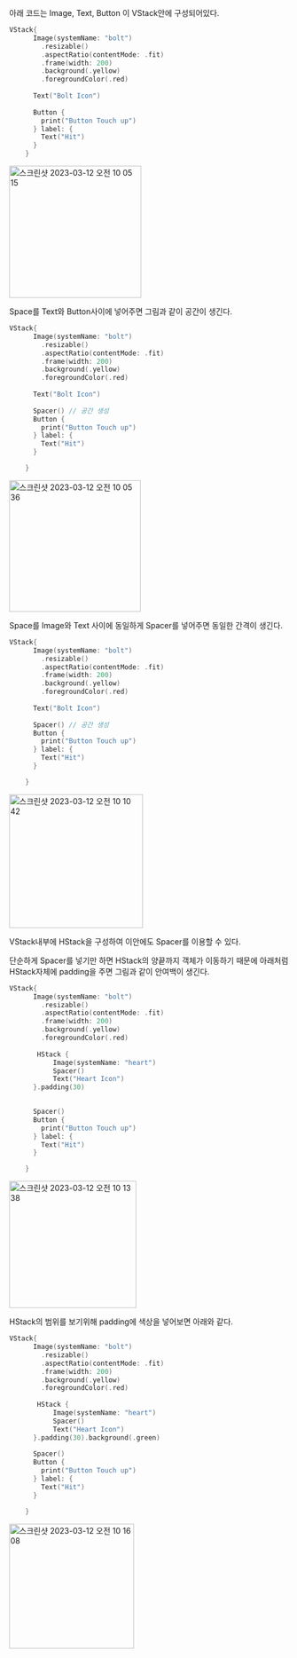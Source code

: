
아래 코드는 Image, Text, Button 이 VStack안에 구성되어있다.

```swift
VStack{
      Image(systemName: "bolt")
        .resizable()
        .aspectRatio(contentMode: .fit)
        .frame(width: 200)
        .background(.yellow)
        .foregroundColor(.red)
 
      Text("Bolt Icon")
      
      Button {
        print("Button Touch up")
      } label: {
        Text("Hit")
      }
    }
```

<img width="238" alt="스크린샷 2023-03-12 오전 10 05 15" src="https://user-images.githubusercontent.com/76529148/224518972-2bb24991-cb19-4493-b944-8f74cb1e0296.png">


Space를 Text와 Button사이에 넣어주면 그림과 같이 공간이 생긴다. 

```swift
VStack{
      Image(systemName: "bolt")
        .resizable()
        .aspectRatio(contentMode: .fit)
        .frame(width: 200)
        .background(.yellow)
        .foregroundColor(.red)
 
      Text("Bolt Icon")
      
      Spacer() // 공간 생성
      Button {
        print("Button Touch up")
      } label: {
        Text("Hit")
      }

    }
```

<img width="237" alt="스크린샷 2023-03-12 오전 10 05 36" src="https://user-images.githubusercontent.com/76529148/224518974-47efe230-51f3-47b9-a7e4-39c08251b1a6.png">


Space를 Image와 Text 사이에 동일하게 Spacer를 넣어주면 동일한 간격이 생긴다. 

```swift
VStack{
      Image(systemName: "bolt")
        .resizable()
        .aspectRatio(contentMode: .fit)
        .frame(width: 200)
        .background(.yellow)
        .foregroundColor(.red)
 
      Text("Bolt Icon")
      
      Spacer() // 공간 생성
      Button {
        print("Button Touch up")
      } label: {
        Text("Hit")
      }

    }
```

<img width="241" alt="스크린샷 2023-03-12 오전 10 10 42" src="https://user-images.githubusercontent.com/76529148/224518975-72f41eab-e1d3-4289-9e2c-a79ad7eca955.png">


VStack내부에 HStack을 구성하여 이안에도 Spacer를 이용할 수 있다.

단순하게 Spacer를 넣기만 하면 HStack의 양끝까지 객체가 이동하기 때문에 아래처럼 HStack자체에 padding을 주면 그림과 같이 안여백이 생긴다. 

```swift
VStack{
      Image(systemName: "bolt")
        .resizable()
        .aspectRatio(contentMode: .fit)
        .frame(width: 200)
        .background(.yellow)
        .foregroundColor(.red)
 
       HStack {
           Image(systemName: "heart")
           Spacer()
           Text("Heart Icon")
      }.padding(30)   

   
      Spacer() 
      Button {
        print("Button Touch up")
      } label: {
        Text("Hit")
      }

    }
```

<img width="229" alt="스크린샷 2023-03-12 오전 10 13 38" src="https://user-images.githubusercontent.com/76529148/224518978-71926ff4-2fda-4c24-b28f-0d36dc91d49e.png">

HStack의 범위를 보기위해 padding에 색상을 넣어보면 아래와 같다.

```swift
VStack{
      Image(systemName: "bolt")
        .resizable()
        .aspectRatio(contentMode: .fit)
        .frame(width: 200)
        .background(.yellow)
        .foregroundColor(.red)
 
       HStack {
           Image(systemName: "heart")
           Spacer()
           Text("Heart Icon")
      }.padding(30).background(.green)
   
      Spacer() 
      Button {
        print("Button Touch up")
      } label: {
        Text("Hit")
      }

    }
```

<img width="225" alt="스크린샷 2023-03-12 오전 10 16 08" src="https://user-images.githubusercontent.com/76529148/224518982-69b9f132-af1f-4c05-8ff1-474ca3b7846e.png">
